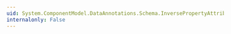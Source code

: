 ```yaml
---
uid: System.ComponentModel.DataAnnotations.Schema.InversePropertyAttribute.#ctor(System.String)
internalonly: False
---
```

